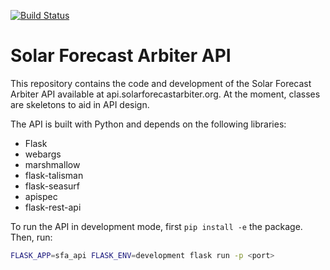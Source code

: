 [![Build Status](https://dev.azure.com/solararbiter/solarforecastarbiter/_apis/build/status/SolarArbiter.solarforecastarbiter-api?branchName=master)](https://dev.azure.com/solararbiter/solarforecastarbiter/_build/latest?definitionId=2&branchName=master)

# Solar Forecast Arbiter API

This repository contains the code and development of the Solar Forecast Arbiter
API available at api.solarforecastarbiter.org. At the moment, classes are
skeletons to aid in API design.


The API is built with Python and depends on the following libraries:
- Flask
- webargs
- marshmallow
- flask-talisman
- flask-seasurf
- apispec
- flask-rest-api


To run the API in development mode, first ``pip install -e`` the package. Then, run:

``` sh
FLASK_APP=sfa_api FLASK_ENV=development flask run -p <port>
```
